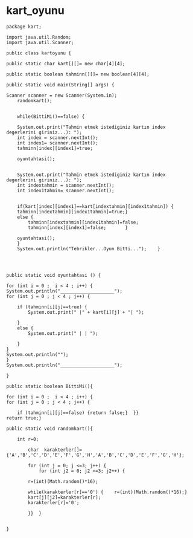 # kart_oyunu



	package kart;

	import java.util.Random;
	import java.util.Scanner;

	public class kartoyunu {
   
	public static char kart[][]= new char[4][4];
	
	public static boolean tahminn[][]= new boolean[4][4];
		
	public static void main(String[] args) {
  
	Scanner scanner = new Scanner(System.in);
		randomkart();


		while(BittiMi()==false) {
	
		System.out.print("Tahmin etmek istediginiz kartın index degerlerini giriniz...): ");
		int index = scanner.nextInt();
		int index1= scanner.nextInt();
		tahminn[index][index1]=true;
		
		oyuntahtasi();
		
		
		System.out.print("Tahmin etmek istediginiz kartın index degerlerini giriniz...): ");
		int indextahmin = scanner.nextInt();
		int index1tahmin= scanner.nextInt();
		
		
		if(kart[index][index1]==kart[indextahmin][index1tahmin]) {
		tahminn[indextahmin][index1tahmin]=true;}
		else {
			tahminn[indextahmin][index1tahmin]=false;
			tahminn[index][index1]=false;		}
		
		oyuntahtasi();
		}
		System.out.println("Tebrikler...Oyun Bitti...");	}
	
	
	

	public static void oyuntahtasi () {
	
	for (int i = 0 ;  i < 4 ; i++) {
    System.out.println("____________________");
    for (int j = 0 ; j < 4 ; j++) {
        
        if (tahminn[i][j]==true) {
            System.out.print(" |" + kart[i][j] + "| ");
            
        }
        else {
            System.out.print(" | | ");
            
        }
    }
    System.out.println("");
	}
	System.out.println("____________________");

	}
	
	public static boolean BittiMi(){

	for (int i = 0 ;  i < 4 ; i++) {
    for (int j = 0 ; j < 4 ; j++) {
        
        if (tahminn[i][j]==false) {return false;}  }}
	return true;}
	
	public static void randomkart(){

		int r=0;
			
			char  karakterler[]= {'A','B','C','D','E','F','G','H','A','B','C','D','E','F','G','H'};
		
			for (int j = 0; j <=3; j++) {
				for (int j2 = 0; j2 <=3; j2++) {
					
			r=(int)(Math.random()*16);	
			
			while(karakterler[r]=='0') {	r=(int)(Math.random()*16);}
			kart[j][j2]=karakterler[r];
			karakterler[r]='0';
		
			}}	}

	
	}
